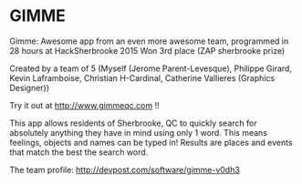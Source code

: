 # GIMME
Gimme: Awesome app from an even more awesome team, programmed in 28 hours at HackSherbrooke 2015
Won 3rd place (ZAP sherbrooke prize)

Created by a team of 5 (Myself (Jerome Parent-Levesque), Philippe Girard, Kevin Laframboise, Christian H-Cardinal, Catherine Vallieres (Graphics Designer))

Try it out at http://www.gimmeqc.com !!

This app allows residents of Sherbrooke, QC to quickly search for absolutely anything they have in mind using only 1 word. This means feelings, objects and names can be typed in! Results are places and events that match the best the search word.

The team profile:
http://devpost.com/software/gimme-v0dh3
